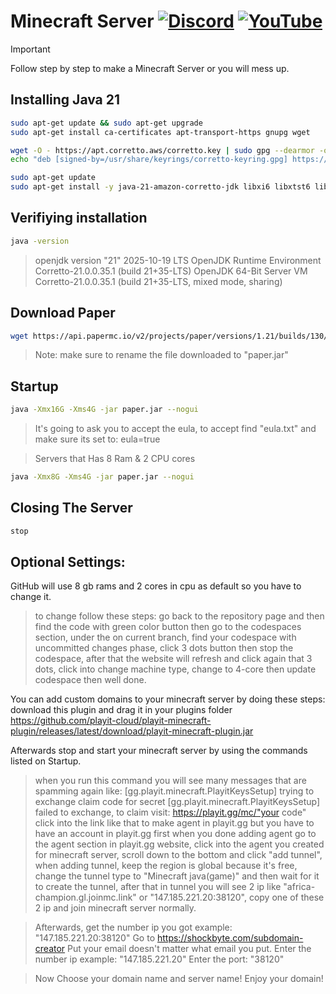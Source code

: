 # Minecraft Server [![Discord](https://img.shields.io/discord/1225272078752813178?label=Discord)](https://discord.gg/m6vCCX6Hvr) [![YouTube](https://img.shields.io/youtube/channel/subscribers/UCwSd8pbURlMBAIxqq8EaELw?style=flat-square&label=Subscribers)](https://www.youtube.com/@ismaeltechI?sub_confirmation=1)
> [!IMPORTANT]
> Follow step by step to make a Minecraft Server or you will mess up.

## Installing Java 21
```bash
sudo apt-get update && sudo apt-get upgrade
sudo apt-get install ca-certificates apt-transport-https gnupg wget
```
```bash
wget -O - https://apt.corretto.aws/corretto.key | sudo gpg --dearmor -o /usr/share/keyrings/corretto-keyring.gpg && \
echo "deb [signed-by=/usr/share/keyrings/corretto-keyring.gpg] https://apt.corretto.aws stable main" | sudo tee /etc/apt/sources.list.d/corretto.list
```
```bash
sudo apt-get update
sudo apt-get install -y java-21-amazon-corretto-jdk libxi6 libxtst6 libxrender1
```
## Verifiying installation
```bash
java -version
```
> openjdk version "21" 2025-10-19 LTS
> OpenJDK Runtime Environment Corretto-21.0.0.35.1 (build 21+35-LTS)
> OpenJDK 64-Bit Server VM Corretto-21.0.0.35.1 (build 21+35-LTS, mixed mode, sharing)
## Download Paper
```bash
wget https://api.papermc.io/v2/projects/paper/versions/1.21/builds/130/downloads/paper-1.21-130.jar
```
> Note: make sure to rename the file downloaded to "paper.jar"
## Startup
```bash
java -Xmx16G -Xms4G -jar paper.jar --nogui
```
> It's going to ask you to accept the eula, to accept find "eula.txt" and make sure its set to: eula=true

> Servers that Has 8 Ram & 2 CPU cores
```bash
java -Xmx8G -Xms4G -jar paper.jar --nogui
```
## Closing The Server
```bash
stop
```

## Optional Settings:
GitHub will use 8 gb rams and 2 cores in cpu as default so you have to change it.
> to change follow these steps:
go back to the repository page and then find the code with green color button then go to the codespaces section, under the on current branch, find your codespace with uncommitted changes phase, click 3 dots button then stop the codespace, after that the website will refresh and click again that 3 dots, click into change machine type, change to 4-core then update codespace then well done.

You can add custom domains to your minecraft server by doing these steps:
download this plugin and drag it in your plugins folder
https://github.com/playit-cloud/playit-minecraft-plugin/releases/latest/download/playit-minecraft-plugin.jar

Afterwards stop and start your minecraft server by using the commands listed on Startup.
> when you run this command you will see many messages that are spamming again like:
[gg.playit.minecraft.PlayitKeysSetup] trying to exchange claim code for secret
[gg.playit.minecraft.PlayitKeysSetup] failed to exchange, to claim visit: https://playit.gg/mc/"your code"
> click into the link like that to make agent in playit.gg but you have to have an account in playit.gg first
when you done adding agent go to the agent section in playit.gg website, click into the agent you created for minecraft server, scroll down to the bottom and click "add tunnel", when adding tunnel, keep the region is global because it's free, change the tunnel type to "Minecraft java(game)" and then wait for it to create the tunnel, after that in tunnel you will see 2 ip like "africa-champion.gl.joinmc.link" or "147.185.221.20:38120", copy one of these 2 ip and join minecraft server normally.

> Afterwards, get the number ip you got example: "147.185.221.20:38120"
> Go to https://shockbyte.com/subdomain-creator
> Put your email doesn't matter what email you put.
> Enter the number ip example: "147.185.221.20"
> Enter the port: "38120"

> Now Choose your domain name and server name! Enjoy your domain!

